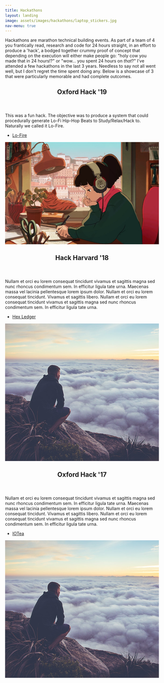 ```yaml
---
title: Hackathons
layout: landing
image: assets/images/hackathons/laptop_stickers.jpg
nav-menu: true
---
```



<div id="main">

<section id="intro">
	<div class="inner">
		<p>Hackathons are marathon technical building events. As part of a team of 4 you frantically read, research and code for 24 hours straight, in an effort to produce a 'hack', a bodged together crummy proof of concept that depending on the execution will either make people go: "holy cow you made that in 24 hours!?" or "wow... you spent 24 hours on <i>that</i>?"
        I've attended a few hackathons in the last 3 years. Needless to say not all went well, but I don't regret the time spent doing any. Below is a showcase of 3 that were particularly memorable and had complete outcomes.</p>
	</div>
</section>

<!-- Oxford Hack '19 -->
<section id="hacks" class="spotlights">
    <section>
        <div class="content">
            <div class="inner">
                <header class="major">
                    <h2>Oxford Hack '19</h2>
                </header>
                <p>This was a fun hack. The objective was to produce a system that could procedurally generate Lo-Fi Hip-Hop Beats to Study/Relax/Hack to. Naturally we called it Lo-Fire.</p>
                <ul class="actions">
                    <li><a href="generic.html" class="button next">Lo-Fire</a></li>
                </ul>
            </div>
        </div>
        <a href="generic.html" class="image">
            <img src="assets/images/hackathons/lofi_girl.jpeg" alt="" data-position="center center" />
        </a>
    </section>
    <section> <!-- Hack Harvard '18 -->
        <div class="content">
            <div class="inner">
                <header class="major">
                    <h2>Hack Harvard '18</h2>
                </header>
                <p>Nullam et orci eu lorem consequat tincidunt vivamus et sagittis magna sed nunc rhoncus condimentum sem. In efficitur ligula tate urna. Maecenas massa vel lacinia pellentesque lorem ipsum dolor. Nullam et orci eu lorem consequat tincidunt. Vivamus et sagittis libero. Nullam et orci eu lorem consequat tincidunt vivamus et sagittis magna sed nunc rhoncus condimentum sem. In efficitur ligula tate urna.</p>
                <ul class="actions">
                    <li><a href="generic.html" class="button next">Hex Ledger</a></li>
                </ul>
            </div>
        </div>
        <a href="generic.html" class="image">
            <img src="assets/images/pic08.jpg" alt="" data-position="center center" />
        </a>
    </section>
    <section> <!-- Oxford Hack '17 -->
        <div class="content">
            <div class="inner">
                <header class="major">
                    <h2>Oxford Hack '17</h2>
                </header>
                <p>Nullam et orci eu lorem consequat tincidunt vivamus et sagittis magna sed nunc rhoncus condimentum sem. In efficitur ligula tate urna. Maecenas massa vel lacinia pellentesque lorem ipsum dolor. Nullam et orci eu lorem consequat tincidunt. Vivamus et sagittis libero. Nullam et orci eu lorem consequat tincidunt vivamus et sagittis magna sed nunc rhoncus condimentum sem. In efficitur ligula tate urna.</p>
                <ul class="actions">
                    <li><a href="generic.html" class="button next">IOTea</a></li>
                </ul>
            </div>
        </div>
        <a href="generic.html" class="image">
            <img src="assets/images/pic08.jpg" alt="" data-position="center center" />
        </a>
    </section>
</section>

</div>
